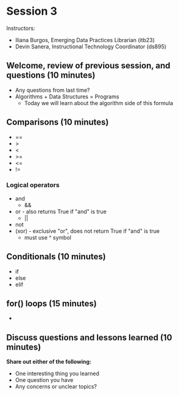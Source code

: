 # Session 3
Instructors:
* Iliana Burgos, Emerging Data Practices Librarian (itb23)
* Devin Sanera, Instructional Technology Coordinator (ds895)

## Welcome, review of previous session, and questions (10 minutes)

* Any questions from last time?
* Algorithms + Data Structures = Programs
  * Today we will learn about the algorithm side of this formula

## Comparisons (10 minutes)
* ==
* \>
* <
* \>=
* <=
* !=

### Logical operators
* and
  * && 
* or - also returns True if "and" is true
  * ||
* not
* (xor) - exclusive "or", does not return True if "and" is true
  * must use ^ symbol 

## Conditionals (10 minutes)
* if
* else
* elif

## for() loops (15 minutes)
* 

## Discuss questions and lessons learned (10 minutes)

**Share out either of the following:**
* One interesting thing you learned
* One question you have
* Any concerns or unclear topics?
